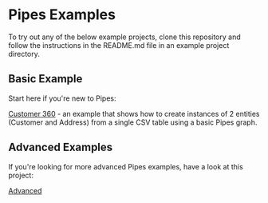 # Pipes Examples

To try out any of the below example projects, clone this repository and follow the instructions in the README.md file in an example project directory.

## Basic Example

Start here if you're new to Pipes:

[Customer 360](Customer360) - an example that shows how to create instances of 2 entities (Customer and Address) from a single CSV table using a basic Pipes graph.


## Advanced Examples

If you're looking for more advanced Pipes examples, have a look at this project:

[Advanced](Advanced/)
